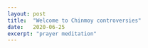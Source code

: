```yaml
---
layout: post
title:  "Welcome to Chinmoy controversies"
date:   2020-06-25
excerpt: "prayer meditation"
---
```

